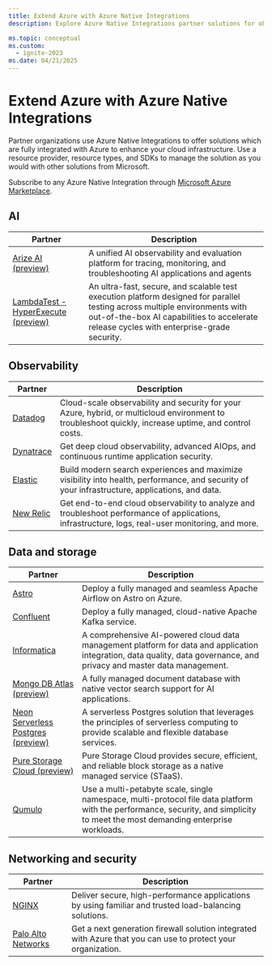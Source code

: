 ```yaml
---
title: Extend Azure with Azure Native Integrations
description: Explore Azure Native Integrations partner solutions for observability, data, networking, and storage.

ms.topic: conceptual
ms.custom:
  - ignite-2023
ms.date: 04/21/2025
---
```


# Extend Azure with Azure Native Integrations

Partner organizations use Azure Native Integrations to offer solutions which are fully integrated with Azure to enhance your cloud infrastructure. Use a resource provider, resource types, and SDKs to manage the solution as you would with other solutions from Microsoft.

Subscribe to any Azure Native Integration through [Microsoft Azure Marketplace](https://azuremarketplace.microsoft.com/).

## AI

|Partner                                           |Description |
|--------------------------------------------------|------------|
|[Arize AI (preview)](arize-ai/overview.md)|A unified AI observability and evaluation platform for tracing, monitoring, and troubleshooting AI applications and agents|
|[LambdaTest - HyperExecute (preview)](lambda-test/overview.md)|An ultra-fast, secure, and scalable test execution platform designed for parallel testing across multiple environments with out-of-the-box AI capabilities to accelerate release cycles with enterprise-grade security.|

## Observability

|Partner                                          |Description                                                                                                                                          |
|-------------------------------------------------|-----------------------------------------------------------------------------------------------------------------------------------------------------|
|[Datadog](datadog/overview.md)                   |Cloud-scale observability and security for your Azure, hybrid, or multicloud environment to troubleshoot quickly, increase uptime, and control costs.|
|[Dynatrace](dynatrace/dynatrace-overview.md)     |Get deep cloud observability, advanced AIOps, and continuous runtime application security.                                                           |
|[Elastic](elastic/overview.md)                   |Build modern search experiences and maximize visibility into health, performance, and security of your infrastructure, applications, and data.       |
|[New Relic](new-relic/new-relic-overview.md)     |Get end-to-end cloud observability to analyze and troubleshoot performance of applications, infrastructure, logs, real-user monitoring, and more.    |

## Data and storage

|Partner                                                                                    |Description                                                                                                |
|-------------------------------------------------------------------------------------------|-----------------------------------------------------------------------------------------------------------|
| [Astro](astronomer/astronomer-overview.md)                  | Deploy a fully managed and seamless Apache Airflow on Astro on Azure.                                                                   | 
|[Confluent](apache-kafka-confluent-cloud/overview.md)        | Deploy a fully managed, cloud-native Apache Kafka service.                                                                              |
| [Informatica](informatica/informatica-overview.md)| A comprehensive AI-powered cloud data management platform for data and application integration, data quality, data governance, and privacy and master data management.| 
|  [Mongo DB Atlas (preview)](mongo-db/overview.md) | A fully managed document database with native vector search support for AI applications. |
| [Neon Serverless Postgres (preview)](neon/overview.md)                |A serverless Postgres solution that leverages the principles of serverless computing to provide scalable and flexible database services. |
| [Pure Storage Cloud (preview)](pure-storage/overview.md) |Pure Storage Cloud provides secure, efficient, and reliable block storage as a native managed service (STaaS). |
|[Qumulo](qumulo/qumulo-overview.md)                          |  Use a multi-petabyte scale, single namespace, multi-protocol file data platform with the performance, security, and simplicity to meet the most demanding enterprise workloads.                                                                                                                                                                         | 

## Networking and security

|Partner                                              |Description                                                                                                   |
|-----------------------------------------------------|--------------------------------------------------------------------------------------------------------------|
|[NGINX](nginx/nginx-overview.md)                     | Deliver secure, high-performance applications by using familiar and trusted load-balancing solutions.        |
|[Palo Alto Networks](palo-alto/palo-alto-overview.md)| Get a next generation firewall solution integrated with Azure that you can use to protect your organization. |
